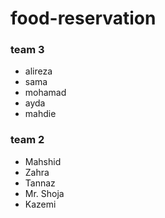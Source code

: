 # food-reservation
### team 3
* alireza
* sama
* mohamad
* ayda
* mahdie


### team 2
* Mahshid
* Zahra 
* Tannaz    
* Mr. Shoja
* Kazemi